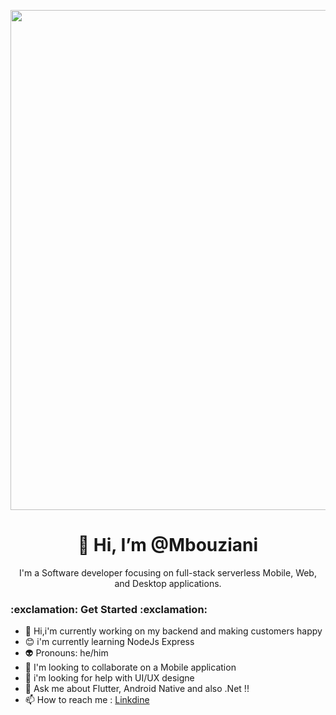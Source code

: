<p align="center">
   <img src="https://user-images.githubusercontent.com/82768399/153909548-751d002e-b07b-481a-bd2d-7914d3b01f5c.png" width="800" >
 

</p>
<h1 align="center">👋 Hi, I’m @Mbouziani</h1>  
<div width="300" align="center">
I'm a Software developer focusing on full-stack serverless Mobile, Web, and Desktop applications.
</div>

<h3 align="left"> :exclamation: Get Started :exclamation:</h3>  



- 👋 Hi,i'm currently working on my backend and making customers happy 
- :blush: i'm currently learning NodeJs Express 
- :alien:  Pronouns: he/him
- :speech_balloon: I'm looking to collaborate on a Mobile application
- :anger: i'm looking for help with UI/UX designe
- :love_letter: Ask me about Flutter, Android Native and also .Net !!
- 📫 How to reach me : [Linkdine](https://www.linkedin.com/in/bouziani-mohammed-10003319a/)

<!---
Mbouziani/Mbouziani is a ✨ special ✨ repository because its `README.md` (this file) appears on your GitHub profile.
You can click the Preview link to take a look at your changes.
--->
